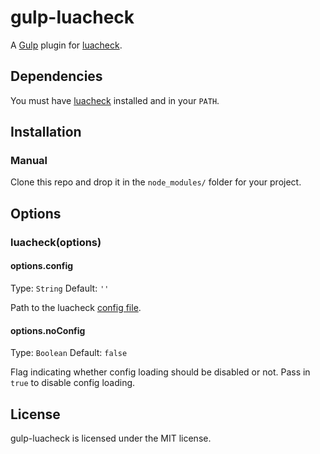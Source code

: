 # gulp-luacheck

A [Gulp](http://gulpjs.com/) plugin for [luacheck](https://github.com/mpeterv/luacheck).

## Dependencies

You must have [luacheck](https://github.com/mpeterv/luacheck) installed and in your `PATH`.

## Installation

### Manual

Clone this repo and drop it in the `node_modules/` folder for your project.

## Options

### luacheck(options)

#### options.config

Type: `String`
Default: `''`

Path to the luacheck [config file](http://luacheck.readthedocs.org/config.html).

#### options.noConfig

Type: `Boolean`
Default: `false`

Flag indicating whether config loading should be disabled or not. Pass in `true` to disable config loading.

## License

gulp-luacheck is licensed under the MIT license.
